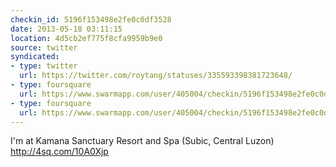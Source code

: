 ```yaml
---
checkin_id: 5196f153498e2fe0c0df3528
date: 2013-05-18 03:11:15
location: 4d5cb2ef775f8cfa9959b9e0
source: twitter
syndicated:
- type: twitter
  url: https://twitter.com/roytang/statuses/335593398381723648/
- type: foursquare
  url: https://www.swarmapp.com/user/405004/checkin/5196f153498e2fe0c0df3528?s=NOs7Y4tf4SE6Lzuqm68mq1sWZaw&ref=tw
- type: foursquare
  url: https://www.swarmapp.com/user/405004/checkin/5196f153498e2fe0c0df3528?s=NOs7Y4tf4SE6Lzuqm68mq1sWZaw&ref=tw
---
```


I'm at Kamana Sanctuary Resort and Spa (Subic, Central Luzon) http://4sq.com/10A0Xjp